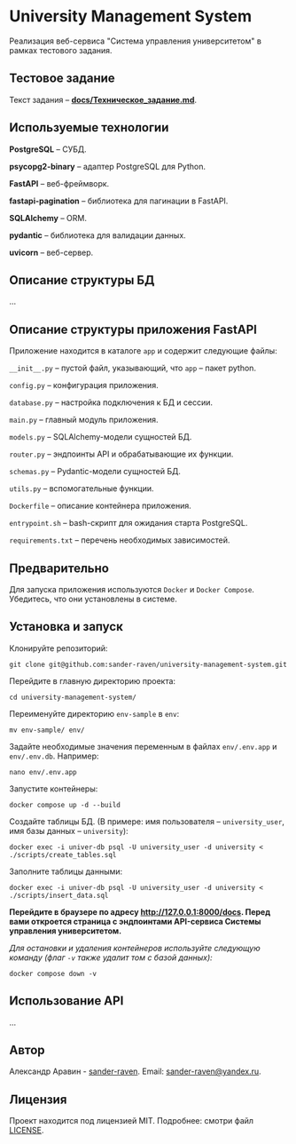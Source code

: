 # University Management System

Реализация веб-сервиса "Система управления университетом" в рамках тестового задания.


## Тестовое задание

Текст задания – [**docs/Техническое_задание.md**](docs/Техническое_задание.md).


## Используемые технологии

**PostgreSQL** – СУБД.

**psycopg2-binary** – адаптер PostgreSQL для Python.

**FastAPI** – веб-фреймворк.

**fastapi-pagination** – библиотека для пагинации в FastAPI.

**SQLAlchemy** – ORM.

**pydantic** – библиотека для валидации данных.

**uvicorn** – веб-сервер.


## Описание структуры БД

...


## Описание структуры приложения FastAPI

Приложение находится в каталоге `app` и содержит следующие файлы:

`__init__.py` – пустой файл, указывающий, что `app` – пакет python.

`config.py` – конфигурация приложения.

`database.py` – настройка подключения к БД и сессии.

`main.py` – главный модуль приложения.

`models.py` – SQLAlchemy-модели сущностей БД.

`router.py` – эндпоинты API и обрабатывающие их функции.

`schemas.py` – Pydantic-модели сущностей БД.

`utils.py` – вспомогательные функции.

`Dockerfile` – описание контейнера приложения.

`entrypoint.sh` – bash-скрипт для ожидания старта PostgreSQL.

`requirements.txt` – перечень необходимых зависимостей.


## Предварительно

Для запуска приложения используются `Docker` и `Docker Compose`. Убедитесь, что они установлены в системе.


## Установка и запуск

Клонируйте репозиторий:
```shell
git clone git@github.com:sander-raven/university-management-system.git
```

Перейдите в главную директорию проекта:
```shell
cd university-management-system/
```

Переименуйте директорию `env-sample` в `env`:
```shell
mv env-sample/ env/
```

Задайте необходимые значения переменным в файлах `env/.env.app` и `env/.env.db`. Например:
```shell
nano env/.env.app
```

Запустите контейнеры:
```shell
docker compose up -d --build
```

Создайте таблицы БД. (В примере: имя пользователя – `university_user`, имя базы данных – `university`):
```shell
docker exec -i univer-db psql -U university_user -d university < ./scripts/create_tables.sql 
```

Заполните таблицы данными:
```shell
docker exec -i univer-db psql -U university_user -d university < ./scripts/insert_data.sql
```

**Перейдите в браузере по адресу http://127.0.0.1:8000/docs. Перед вами откроется страница с эндпоинтами API-сервиса Системы управления университетом.**

*Для остановки и удаления контейнеров используйте следующую команду (флаг `-v` также удалит том с базой данных):*
```shell
docker compose down -v
```


## Использование API

...


## Автор
Александр Аравин - [sander-raven](https://github.com/sander-raven). Email: sander-raven@yandex.ru.


## Лицензия
Проект находится под лицензией MIT. Подробнее: смотри файл [LICENSE](LICENSE).
